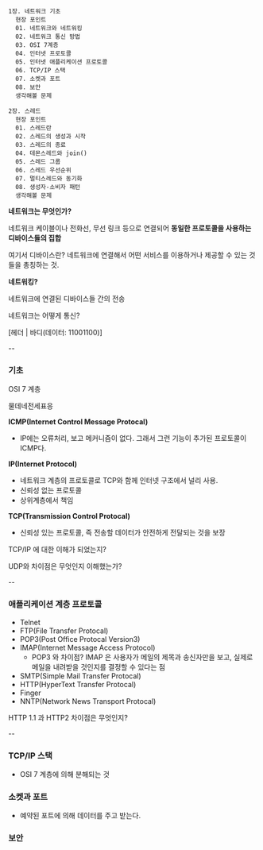 ```
1장. 네트워크 기초
  현장 포인트
  01. 네트워크와 네트워킹
  02. 네트워크 통신 방법
  03. OSI 7계층
  04. 인터넷 프로토콜
  05. 인터넷 애플리케이션 프로토콜
  06. TCP/IP 스택
  07. 소켓과 포트
  08. 보안
  생각해볼 문제

2장. 스레드
  현장 포인트
  01. 스레드란
  02. 스레드의 생성과 시작
  03. 스레드의 종료
  04. 데몬스레드와 join()
  05. 스레드 그룹
  06. 스레드 우선순위
  07. 멀티스레드와 동기화
  08. 생성자-소비자 패턴
  생각해볼 문제
```





**네트워크는 무엇인가?**

네트워크 케이블이나 전화선, 무선 링크 등으로 연결되어 **동일한 프로토콜을 사용하는 디바이스들의 집합**

여기서 디바이스란? 네트워크에 연결해서 어떤 서비스를 이용하거나 제공할 수 있는 것들을 총칭하는 것.



**네트워킹?**

네트워크에 연결된 디바이스들 간의 전송



네트워크는 어떻게 통신?

[헤더 | 바디(데이터: 11001100)]

--

### 기초

OSI 7 계층

물데네전세표응

**ICMP(Internet Control Message Protocal)**

- IP에는 오류처리, 보고 메커니즘이 없다. 그래서 그런 기능이 추가된 프로토콜이 ICMP다.

**IP(Internet Protocol)**

- 네트워크 계층의 프로토콜로 TCP와 함께 인터넷 구조에서 널리 사용.
- 신뢰성 없는 프로토콜
- 상위계층에서 책임

**TCP(Transmission Control Protocal)**

- 신뢰성 있는 프로토콜, 즉 전송할 데이터가 안전하게 전달되는 것을 보장



TCP/IP 에 대한 이해가 되었는지?

UDP와 차이점은 무엇인지 이해했는가?



--

### 애플리케이션 계층 프로토콜

- Telnet
- FTP(File Transfer Protocal)
- POP3(Post Office Protocal Version3)
- IMAP(Internet Message Access Protocol)
    - POP3 와 차이점? IMAP 은 사용자가 메일의 제목과 송신자만을 보고, 실제로 메일을 내려받을 것인지를 결정할 수 있다는 점
- SMTP(Simple Mail Transfer Protocal)
- HTTP(HyperText Transfer Protocal)
- Finger
- NNTP(Network News Transport Protocal)



HTTP 1.1 과 HTTP2 차이점은 무엇인지?

--

### TCP/IP 스택

- OSI 7 계층에 의해 분해되는 것

### 소켓과 포트

- 예약된 포트에 의해 데이터를 주고 받는다.

### 보안